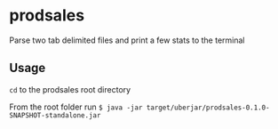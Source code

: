 # prodsales

Parse two tab delimited files and print a few stats to the terminal

## Usage

`cd` to the prodsales root directory

From the root folder run
    `$ java -jar target/uberjar/prodsales-0.1.0-SNAPSHOT-standalone.jar`
